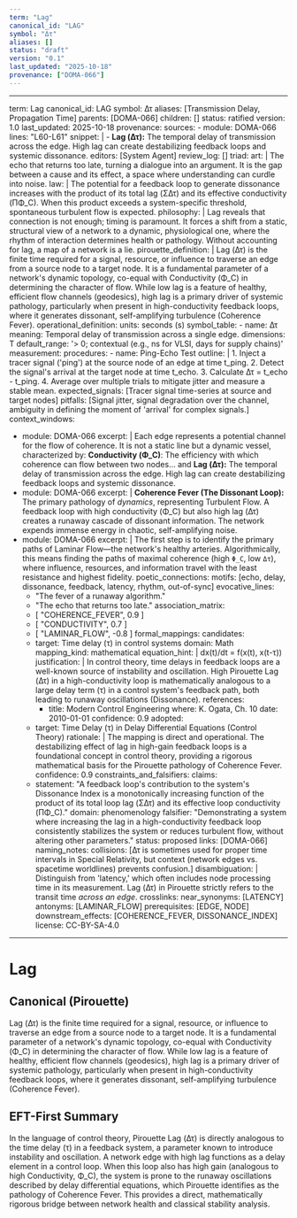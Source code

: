 ```yaml
---
term: "Lag"
canonical_id: "LAG"
symbol: "Δτ"
aliases: []
status: "draft"
version: "0.1"
last_updated: "2025-10-18"
provenance: ["DOMA-066"]
---
```


---
term: Lag
canonical_id: LAG
symbol: Δτ
aliases: [Transmission Delay, Propagation Time]
parents: [DOMA-066]
children: []
status: ratified
version: 1.0
last_updated: 2025-10-18
provenance:
  sources:
    - module: DOMA-066
      lines: "L60-L61"
      snippet: |
        - **Lag (Δτ):** The temporal delay of transmission across the edge. High lag can create destabilizing feedback loops and systemic dissonance.
  editors: [System Agent]
  review_log: []
triad:
  art: |
    The echo that returns too late, turning a dialogue into an argument. It is the gap between a cause and its effect, a space where understanding can curdle into noise.
  law: |
    The potential for a feedback loop to generate dissonance increases with the product of its total lag (ΣΔτ) and its effective conductivity (ΠΦ_C). When this product exceeds a system-specific threshold, spontaneous turbulent flow is expected.
  philosophy: |
    Lag reveals that connection is not enough; timing is paramount. It forces a shift from a static, structural view of a network to a dynamic, physiological one, where the rhythm of interaction determines health or pathology. Without accounting for lag, a map of a network is a lie.
pirouette_definition: |
  Lag (Δτ) is the finite time required for a signal, resource, or influence to traverse an edge from a source node to a target node. It is a fundamental parameter of a network's dynamic topology, co-equal with Conductivity (Φ_C) in determining the character of flow. While low lag is a feature of healthy, efficient flow channels (geodesics), high lag is a primary driver of systemic pathology, particularly when present in high-conductivity feedback loops, where it generates dissonant, self-amplifying turbulence (Coherence Fever).
operational_definition:
  units: seconds (s)
  symbol_table:
    - name: Δτ
      meaning: Temporal delay of transmission across a single edge.
      dimensions: T
      default_range: '> 0; contextual (e.g., ns for VLSI, days for supply chains)'
  measurement:
    procedures:
      - name: Ping-Echo Test
        outline: |
          1. Inject a tracer signal ('ping') at the source node of an edge at time t_ping.
          2. Detect the signal's arrival at the target node at time t_echo.
          3. Calculate Δτ = t_echo - t_ping.
          4. Average over multiple trials to mitigate jitter and measure a stable mean.
        expected_signals: [Tracer signal time-series at source and target nodes]
        pitfalls: [Signal jitter, signal degradation over the channel, ambiguity in defining the moment of 'arrival' for complex signals.]
context_windows:
  - module: DOMA-066
    excerpt: |
      Each edge represents a potential channel for the flow of coherence. It is not a static line but a dynamic vessel, characterized by: **Conductivity (Φ_C)**: The efficiency with which coherence can flow between two nodes... and **Lag (Δτ):** The temporal delay of transmission across the edge. High lag can create destabilizing feedback loops and systemic dissonance.
  - module: DOMA-066
    excerpt: |
      **Coherence Fever (The Dissonant Loop):** The primary pathology of *dynamics*, representing Turbulent Flow. A feedback loop with high conductivity (Φ_C) but also high lag (Δτ) creates a runaway cascade of dissonant information. The network expends immense energy in chaotic, self-amplifying noise.
  - module: DOMA-066
    excerpt: |
      The first step is to identify the primary paths of Laminar Flow—the network's healthy arteries. Algorithmically, this means finding the paths of maximal coherence (high `Φ_C`, low `Δτ`), where influence, resources, and information travel with the least resistance and highest fidelity.
poetic_connections:
  motifs: [echo, delay, dissonance, feedback, latency, rhythm, out-of-sync]
  evocative_lines:
    - "The fever of a runaway algorithm."
    - "The echo that returns too late."
  association_matrix:
    - [ "COHERENCE_FEVER", 0.9 ]
    - [ "CONDUCTIVITY", 0.7 ]
    - [ "LAMINAR_FLOW", -0.8 ]
formal_mappings:
  candidates:
    - target: Time delay (τ) in control systems
      domain: Math
      mapping_kind: mathematical
      equation_hint: |
        dx(t)/dt = f(x(t), x(t-τ))
      justification: |
        In control theory, time delays in feedback loops are a well-known source of instability and oscillation. High Pirouette Lag (Δτ) in a high-conductivity loop is mathematically analogous to a large delay term (τ) in a control system's feedback path, both leading to runaway oscillations (Dissonance).
      references:
        - title: Modern Control Engineering
          where: K. Ogata, Ch. 10
          date: 2010-01-01
      confidence: 0.9
  adopted:
    - target: Time Delay (τ) in Delay Differential Equations (Control Theory)
      rationale: |
        The mapping is direct and operational. The destabilizing effect of lag in high-gain feedback loops is a foundational concept in control theory, providing a rigorous mathematical basis for the Pirouette pathology of Coherence Fever.
      confidence: 0.9
constraints_and_falsifiers:
  claims:
    - statement: "A feedback loop's contribution to the system's Dissonance Index is a monotonically increasing function of the product of its total loop lag (ΣΔτ) and its effective loop conductivity (ΠΦ_C)."
      domain: phenomenology
      falsifier: "Demonstrating a system where increasing the lag in a high-conductivity feedback loop consistently stabilizes the system or reduces turbulent flow, without altering other parameters."
      status: proposed
      links: [DOMA-066]
naming_notes:
  collisions: [Δτ is sometimes used for proper time intervals in Special Relativity, but context (network edges vs. spacetime worldlines) prevents confusion.]
  disambiguation: |
    Distinguish from 'latency,' which often includes node processing time in its measurement. Lag (Δτ) in Pirouette strictly refers to the transit time *across an edge*.
crosslinks:
  near_synonyms: [LATENCY]
  antonyms: [LAMINAR_FLOW]
  prerequisites: [EDGE, NODE]
  downstream_effects: [COHERENCE_FEVER, DISSONANCE_INDEX]
license: CC-BY-SA-4.0
---

# Lag

## Canonical (Pirouette)
Lag (Δτ) is the finite time required for a signal, resource, or influence to traverse an edge from a source node to a target node. It is a fundamental parameter of a network's dynamic topology, co-equal with Conductivity (Φ_C) in determining the character of flow. While low lag is a feature of healthy, efficient flow channels (geodesics), high lag is a primary driver of systemic pathology, particularly when present in high-conductivity feedback loops, where it generates dissonant, self-amplifying turbulence (Coherence Fever).

## EFT-First Summary
In the language of control theory, Pirouette Lag (Δτ) is directly analogous to the time delay (τ) in a feedback system, a parameter known to introduce instability and oscillation. A network edge with high lag functions as a delay element in a control loop. When this loop also has high gain (analogous to high Conductivity, Φ_C), the system is prone to the runaway oscillations described by delay differential equations, which Pirouette identifies as the pathology of Coherence Fever. This provides a direct, mathematically rigorous bridge between network health and classical stability analysis.